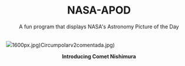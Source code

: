 <div align="center">
  <h1>
    NASA-APOD
  </h1>
</div>
  
<div align="center">
  A fun program that displays NASA's Astronomy Picture of the Day
</div>

<br>

![](https://apod.nasa.gov/apod/image/2308/CometNishimura_Bartlett_2062.jpg)1600px.jpg)Circumpolarv2comentada.jpg)

<p align = "center">
  <b>Introducing Comet Nishimura</b>
</p>
